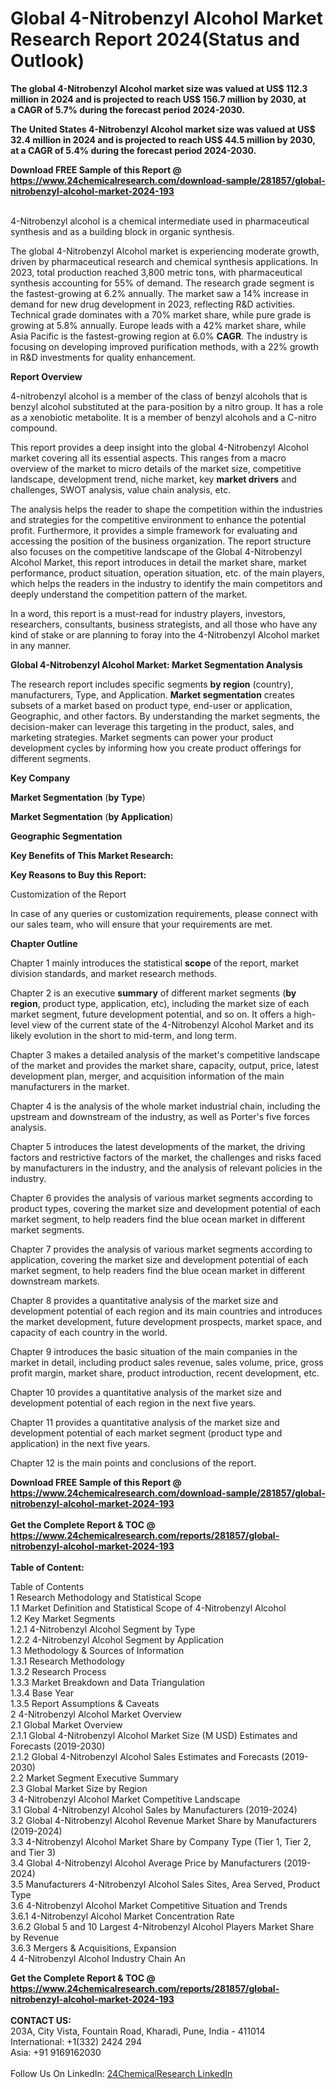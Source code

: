 <h1>Global 4-Nitrobenzyl Alcohol Market Research Report 2024(Status and Outlook)</h1><p><strong>The global 4-Nitrobenzyl Alcohol market size was valued at US$ 112.3 million in 2024 and is projected to reach US$ 156.7 million by 2030, at a CAGR of 5.7% during the forecast period 2024-2030.</strong></p><p>
</p><p><strong>The United States 4-Nitrobenzyl Alcohol market size was valued at US$ 32.4 million in 2024 and is projected to reach US$ 44.5 million by 2030, at a CAGR of 5.4% during the forecast period 2024-2030.</strong></p><div><b>Download FREE Sample of this Report @ 
            <a href="https://www.24chemicalresearch.com/download-sample/281857/global-nitrobenzyl-alcohol-market-2024-193">
            https://www.24chemicalresearch.com/download-sample/281857/global-nitrobenzyl-alcohol-market-2024-193</a></b></div><br><p>
</p><p>4-Nitrobenzyl alcohol is a chemical intermediate used in pharmaceutical synthesis and as a building block in organic synthesis.</p><p>
</p><p>The global 4-Nitrobenzyl Alcohol market is experiencing moderate growth, driven by pharmaceutical research and chemical synthesis applications. In 2023, total production reached 3,800 metric tons, with pharmaceutical synthesis accounting for 55% of demand. The research grade segment is the fastest-growing at 6.2% annually. The market saw a 14% increase in demand for new drug development in 2023, reflecting R&amp;D activities. Technical grade dominates with a 70% market share, while pure grade is growing at 5.8% annually. Europe leads with a 42% market share, while Asia Pacific is the fastest-growing region at 6.0% <strong>CAGR</strong>. The industry is focusing on developing improved purification methods, with a 22% growth in R&amp;D investments for quality enhancement.</p><p>
</p><p><strong>Report Overview</strong></p><p>
</p><p></p><p>
</p><p>4-nitrobenzyl alcohol is a member of the class of benzyl alcohols that is benzyl alcohol substituted at the para-position by a nitro group. It has a role as a xenobiotic metabolite. It is a member of benzyl alcohols and a C-nitro compound.</p><p>
</p><p>This report provides a deep insight into the global 4-Nitrobenzyl Alcohol market covering all its essential aspects. This ranges from a macro overview of the market to micro details of the market size, competitive landscape, development trend, niche market, key <strong>market drivers</strong> and challenges, SWOT analysis, value chain analysis, etc.</p><p>
</p><p>The analysis helps the reader to shape the competition within the industries and strategies for the competitive environment to enhance the potential profit. Furthermore, it provides a simple framework for evaluating and accessing the position of the business organization. The report structure also focuses on the competitive landscape of the Global 4-Nitrobenzyl Alcohol Market, this report introduces in detail the market share, market performance, product situation, operation situation, etc. of the main players, which helps the readers in the industry to identify the main competitors and deeply understand the competition pattern of the market.</p><p>
</p><p>In a word, this report is a must-read for industry players, investors, researchers, consultants, business strategists, and all those who have any kind of stake or are planning to foray into the 4-Nitrobenzyl Alcohol market in any manner.</p><p>
</p><p><strong>Global 4-Nitrobenzyl Alcohol Market: Market Segmentation Analysis</strong></p><p>
</p><p>The research report includes specific segments <strong>by region</strong> (country), manufacturers, Type, and Application. <strong>Market segmentation</strong> creates subsets of a market based on product type, end-user or application, Geographic, and other factors. By understanding the market segments, the decision-maker can leverage this targeting in the product, sales, and marketing strategies. Market segments can power your product development cycles by informing how you create product offerings for different segments.</p><p>
</p><p><strong>Key Company</strong></p><p>
</p><p>
</p><p><strong>Market Segmentation</strong> (<strong>by Type</strong>)</p><p>
</p><p>
</p><p><strong>Market Segmentation</strong> (<strong>by Application</strong>)</p><p>
</p><p>
</p><p><strong>Geographic Segmentation</strong></p><p>
</p><p>
</p><p><strong>Key Benefits of This Market Research:</strong></p><p>
</p><p>
</p><p><strong>Key Reasons to Buy this Report:</strong></p><p>
</p><p>
</p><p>Customization of the Report</p><p>
</p><p>In case of any queries or customization requirements, please connect with our sales team, who will ensure that your requirements are met.</p><p>
</p><p><strong>Chapter Outline</strong></p><p>
</p><p>Chapter 1 mainly introduces the statistical <strong>scope</strong> of the report, market division standards, and market research methods.</p><p>
</p><p>Chapter 2 is an executive <strong>summary</strong> of different market segments (<strong>by region</strong>, product type, application, etc), including the market size of each market segment, future development potential, and so on. It offers a high-level view of the current state of the 4-Nitrobenzyl Alcohol Market and its likely evolution in the short to mid-term, and long term.</p><p>
</p><p>Chapter 3 makes a detailed analysis of the market's competitive landscape of the market and provides the market share, capacity, output, price, latest development plan, merger, and acquisition information of the main manufacturers in the market.</p><p>
</p><p>Chapter 4 is the analysis of the whole market industrial chain, including the upstream and downstream of the industry, as well as Porter's five forces analysis.</p><p>
</p><p>Chapter 5 introduces the latest developments of the market, the driving factors and restrictive factors of the market, the challenges and risks faced by manufacturers in the industry, and the analysis of relevant policies in the industry.</p><p>
</p><p>Chapter 6 provides the analysis of various market segments according to product types, covering the market size and development potential of each market segment, to help readers find the blue ocean market in different market segments.</p><p>
</p><p>Chapter 7 provides the analysis of various market segments according to application, covering the market size and development potential of each market segment, to help readers find the blue ocean market in different downstream markets.</p><p>
</p><p>Chapter 8 provides a quantitative analysis of the market size and development potential of each region and its main countries and introduces the market development, future development prospects, market space, and capacity of each country in the world.</p><p>
</p><p>Chapter 9 introduces the basic situation of the main companies in the market in detail, including product sales revenue, sales volume, price, gross profit margin, market share, product introduction, recent development, etc.</p><p>
</p><p>Chapter 10 provides a quantitative analysis of the market size and development potential of each region in the next five years.</p><p>
</p><p>Chapter 11 provides a quantitative analysis of the market size and development potential of each market segment (product type and application) in the next five years.</p><p>
</p><p>Chapter 12 is the main points and conclusions of the report.</p><p>

</p><div><b>Download FREE Sample of this Report @ 
            <a href="https://www.24chemicalresearch.com/download-sample/281857/global-nitrobenzyl-alcohol-market-2024-193">
            https://www.24chemicalresearch.com/download-sample/281857/global-nitrobenzyl-alcohol-market-2024-193</a></b></div><br><div><b>Get the Complete Report & TOC @ 
            <a href="https://www.24chemicalresearch.com/reports/281857/global-nitrobenzyl-alcohol-market-2024-193">
            https://www.24chemicalresearch.com/reports/281857/global-nitrobenzyl-alcohol-market-2024-193</a></b></div><br>
            <b>Table of Content:</b><p>Table of Contents<br />
 1 Research Methodology and Statistical Scope<br />
 1.1 Market Definition and Statistical Scope of 4-Nitrobenzyl Alcohol<br />
 1.2 Key Market Segments<br />
 1.2.1 4-Nitrobenzyl Alcohol Segment by Type<br />
 1.2.2 4-Nitrobenzyl Alcohol Segment by Application<br />
 1.3 Methodology & Sources of Information<br />
 1.3.1 Research Methodology<br />
 1.3.2 Research Process<br />
 1.3.3 Market Breakdown and Data Triangulation<br />
 1.3.4 Base Year<br />
 1.3.5 Report Assumptions & Caveats<br />
 2 4-Nitrobenzyl Alcohol Market Overview<br />
 2.1 Global Market Overview<br />
 2.1.1 Global 4-Nitrobenzyl Alcohol Market Size (M USD) Estimates and Forecasts (2019-2030)<br />
 2.1.2 Global 4-Nitrobenzyl Alcohol Sales Estimates and Forecasts (2019-2030)<br />
 2.2 Market Segment Executive Summary<br />
 2.3 Global Market Size by Region<br />
 3 4-Nitrobenzyl Alcohol Market Competitive Landscape<br />
 3.1 Global 4-Nitrobenzyl Alcohol Sales by Manufacturers (2019-2024)<br />
 3.2 Global 4-Nitrobenzyl Alcohol Revenue Market Share by Manufacturers (2019-2024)<br />
 3.3 4-Nitrobenzyl Alcohol Market Share by Company Type (Tier 1, Tier 2, and Tier 3)<br />
 3.4 Global 4-Nitrobenzyl Alcohol Average Price by Manufacturers (2019-2024)<br />
 3.5 Manufacturers 4-Nitrobenzyl Alcohol Sales Sites, Area Served, Product Type<br />
 3.6 4-Nitrobenzyl Alcohol Market Competitive Situation and Trends<br />
 3.6.1 4-Nitrobenzyl Alcohol Market Concentration Rate<br />
 3.6.2 Global 5 and 10 Largest 4-Nitrobenzyl Alcohol Players Market Share by Revenue<br />
 3.6.3 Mergers & Acquisitions, Expansion<br />
 4 4-Nitrobenzyl Alcohol Industry Chain An</p><div><b>Get the Complete Report & TOC @ 
            <a href="https://www.24chemicalresearch.com/reports/281857/global-nitrobenzyl-alcohol-market-2024-193">
            https://www.24chemicalresearch.com/reports/281857/global-nitrobenzyl-alcohol-market-2024-193</a></b></div><br><b>CONTACT US:</b><br>
            203A, City Vista, Fountain Road, Kharadi, Pune, India - 411014<br>
            International: +1(332) 2424 294<br>
            Asia: +91 9169162030 <br><br>
            Follow Us On LinkedIn: <a href="https://www.linkedin.com/company/24chemicalresearch/">24ChemicalResearch LinkedIn</a>